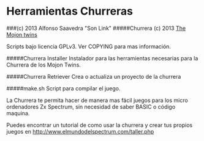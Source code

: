 Herramientas Churreras
======================

###(c) 2013 Alfonso Saavedra "Son Link"
#####Churrera (c) 2013 [The Mojon twins](http://www.mojontwins.com/)

Scripts bajo licencia GPLv3. Ver COPYING para mas información.

#####Churrera Installer
Instalador para las herramientas necesarias para la Churrera de los Mojon Twins.

#####Churrera Retriever
Crea o actualiza un proyecto de la churrera

#####make.sh
Script para compilar el juego.

La Churrera te permita hacer de manera mas fácil juegos para los micro ordenadores Zx Spectrum, sin necesidad de saber BASIC o código maquina.

Puedes encontrar un tutorial de como usar la churrera y crear tus propios juegos en http://www.elmundodelspectrum.com/taller.php
